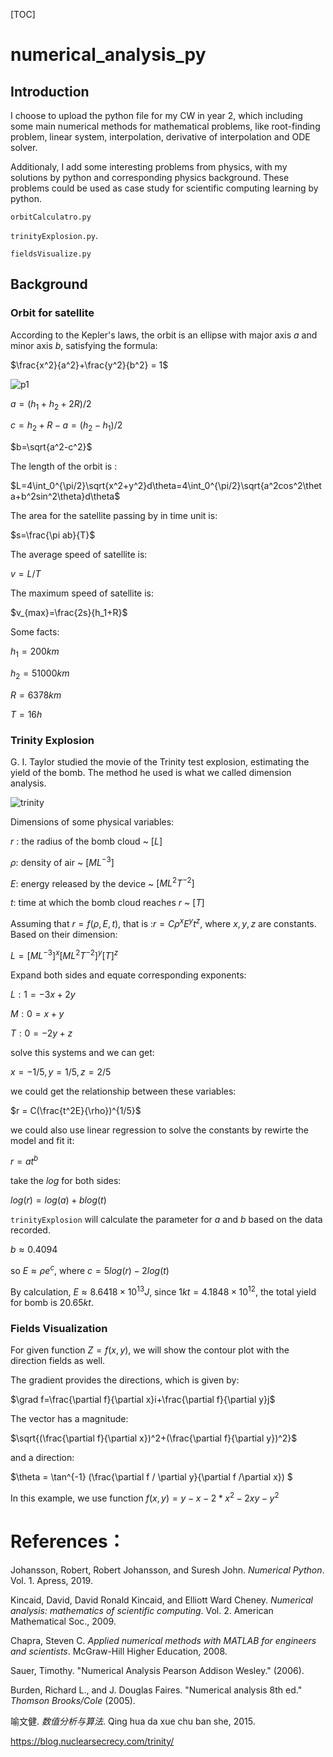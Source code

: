 [TOC]

# numerical_analysis_py

## Introduction 
I choose to upload the python file for my CW in year 2, which including some main numerical methods for mathematical problems, like root-finding problem, linear system, interpolation, derivative of interpolation and ODE solver. 

Additionaly, I add some interesting problems from physics, with my solutions by python and corresponding physics background. These problems could be used as case study for scientific computing learning by python.

```orbitCalculatro.py``` 

```trinityExplosion.py```.

```fieldsVisualize.py```



## Background 

### Orbit for satellite

According to the  Kepler's laws, the orbit is an ellipse with major axis $a$ and minor axis $b$, satisfying the formula:

$\frac{x^2}{a^2}+\frac{y^2}{b^2} = 1$



![p1](https://github.com/Peter3822724/numerical_analysis_py/blob/main/graph/IMG_0855.jpg)



$a=(h_1+h_2+2R)/2$​

$c=h_2+R-a=(h_2-h_1)/2$

$b=\sqrt{a^2-c^2}$

The length of the orbit is :

$L=4\int_0^{\pi/2}\sqrt{x^2+y^2}d\theta=4\int_0^{\pi/2}\sqrt{a^2cos^2\theta+b^2sin^2\theta}d\theta$​​

The area for the satellite passing by in time unit is:

$s=\frac{\pi ab}{T}$

The average speed of satellite is:

$v = L/T$

The maximum speed of satellite is:

$v_{max}=\frac{2s}{h_1+R}$​​



Some facts:

$h_1=200km$

$h_2=51000km$

$R=6378km$

$T=16 h$



### Trinity Explosion

G. I. Taylor studied the movie of the Trinity test explosion, estimating the yield of the bomb. The method he used is what we called dimension analysis.



![trinity](https://github.com/Peter3822724/numerical_analysis_py/blob/main/graph/trinity.png)



Dimensions of some physical variables:

$r$​ : the radius of the bomb cloud ~ $[L]$

$\rho$: density of air ~ $[ML^{-3}]$

$E$: energy released by the device ~ $[ML^2T^{-2}]$

$t$: time at which the bomb cloud reaches $r$ ~ $[T]$



Assuming that $r = f (\rho,E,t)$, that is :$r = C\rho^xE^yt^z$, where $x,y,z$ are constants. Based on their dimension:



$L = [ML^{-3}]^x[ML^2T^{-2}]^y[T]^z$

 

Expand both sides and equate corresponding exponents:

$L: 1 = -3x+2y$

$M:0 = x + y$

$T: 0 = -2y + z$



solve this systems and we can get:



$x = -1/5, y = 1/5, z = 2/5$



we could get the relationship between these variables:



$r = C(\frac{t^2E}{\rho})^{1/5}$



we could also use linear regression to solve the constants by rewirte the model and fit it:



$r = at^b$



take the $log$ for both sides:



$log(r) = log(a) + blog(t)$​​​



```trinityExplosion```  will calculate the parameter for $a$ and $b$ based on the data recorded.



$b \approx 0.4094$



so $E \approx \rho e^c$​, where $c = 5log(r)-2log(t)$​



By calculation, $E \approx 8.6418 \times10^{13} J$​, since $1 kt = 4.1848 \times 10 ^{12}$​, the total yield for bomb is $20.65 kt$​​.



### Fields Visualization

For given function $Z=f(x,y)$​, we will show the contour plot with the direction fields as well.



The gradient provides the directions, which is given by:

$\grad f=\frac{\partial f}{\partial x}i+\frac{\partial f}{\partial y}j$ 



The vector has a magnitude:

$\sqrt{(\frac{\partial f}{\partial x})^2+(\frac{\partial f}{\partial y})^2}$​



 and a direction:

$\theta = \tan^{-1} (\frac{\partial f / \partial y}{\partial f /\partial x}) $

In this example, we use function $f(x,y)=y-x-2*x^2-2xy-y^2$



# References：

Johansson, Robert, Robert Johansson, and Suresh John. *Numerical Python*. Vol. 1. Apress, 2019.

Kincaid, David, David Ronald Kincaid, and Elliott Ward Cheney. *Numerical analysis: mathematics of scientific computing*. Vol. 2. American Mathematical Soc., 2009.

Chapra, Steven C. *Applied numerical methods with MATLAB for engineers and scientists*. McGraw-Hill Higher Education, 2008.

Sauer, Timothy. "Numerical Analysis Pearson Addison Wesley." (2006).

Burden, Richard L., and J. Douglas Faires. "Numerical analysis 8th ed." *Thomson Brooks/Cole* (2005).

喻文健. *数值分析与算法*. Qing hua da xue chu ban she, 2015.

https://blog.nuclearsecrecy.com/trinity/

